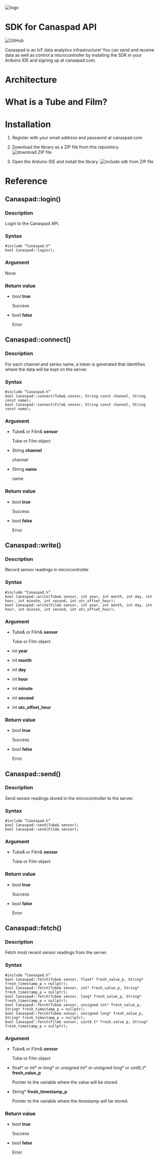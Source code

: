 ![logo](docs/img/canaspad_logo.png)
# SDK for Canaspad API
![GitHub](https://img.shields.io/github/license/spadr/Canaspad_ESP32_Library)

Canaspad is an IoT data analytics infrastructure! You can send and receive data as well as control a microcontroller by installing the SDK in your Arduino IDE and signing up at canaspad.com.

# Architecture

# What is a Tube and Film?

# Installation
1. Register with your email address and password at canaspad.com
2. Download the library as a ZIP file from this repository.
![download ZIP file](docs/img/step1.png)

3. Open the Arduino IDE and install the library.
![include sdk from ZIP file](docs/img/step2.png)




# Reference

## Canaspad::login()



### Description

Login to the Canaspad API.

### Syntax

```arduino
#include “Canaspad.h”
bool Canaspad::login();
```

### Argument
None
    
### Return value

- bool **true**
    
    Success
    
- bool **false**
    
    Error
    

## Canaspad::connect()



### Description

For each channel and series name, a token is generated that identifies where the data will be kept on the server.

### Syntax

```arduino
#include “Canaspad.h”
bool Canaspad::connect(Tube& sensor, String const channel, String const name);
bool Canaspad::connect(Film& sensor, String const channel, String const name);
```

### Argument

- Tube& or Film& **sensor**
    
    Tube or Film object

- String **channel**
    
    channel
    
- String **name**
    
    name
    

### Return value

- bool **true**
    
    Success
    
- bool **false**
    
    Error
    

## Canaspad::write()



### Description

Record sensor readings in microcontroller

### Syntax

```arduino
#include “Canaspad.h”
bool Canaspad::write(Tube& sensor, int year, int month, int day, int hour, int minute, int second, int utc_offset_hour);
bool Canaspad::write(Film& sensor, int year, int month, int day, int hour, int minute, int second, int utc_offset_hour);
```

### Argument
    
- Tube& or Film& **sensor**
    
    Tube or Film object

- int **year**

- int **month**

- int **day**

- int **hour**

- int **minute**

- int **second**

- int **utc_offset_hour**

### Return value

- bool **true**
    
    Success

- bool **false**

    Error


## Canaspad::send()

### Description

Send sensor readings stored in the microcontroller to the server.

### Syntax

```arduino
#include “Canaspad.h”
bool Canaspad::send(Tube& sensor);
bool Canaspad::send(Film& sensor);
```

### Argument

- Tube& or Film& **sensor**
    
    Tube or Film object

### Return value

- bool **true**
    
    Success

- bool **false**

    Error

## Canaspad::fetch()

### Description

Fetch most recent sensor readings from the server.

### Syntax

```arduino
#include “Canaspad.h”
bool Canaspad::fetch(Tube& sensor, float* fresh_value_p, String* fresh_timestamp_p = nullptr);
bool Canaspad::fetch(Tube& sensor, int* fresh_value_p, String* fresh_timestamp_p = nullptr);
bool Canaspad::fetch(Tube& sensor, long* fresh_value_p, String* fresh_timestamp_p = nullptr);
bool Canaspad::fetch(Tube& sensor, unsigned int* fresh_value_p, String* fresh_timestamp_p = nullptr);
bool Canaspad::fetch(Tube& sensor, unsigned long* fresh_value_p, String* fresh_timestamp_p = nullptr);
bool Canaspad::fetch(Film& sensor, uint8_t* fresh_value_p, String* fresh_timestamp_p = nullptr);
```

### Argument

- Tube& or Film& **sensor**
    
    Tube or Film object

- float* or int* or long* or unsigned int* or unsigned long* or uint8_t* **fresh_value_p**

    Pointer to the variable where the value will be stored.

- String* **fresh_timestamp_p**
    
    Pointer to the variable where the timestamp will be stored.

### Return value

- bool **true**
    
    Success

- bool **false**

    Error



